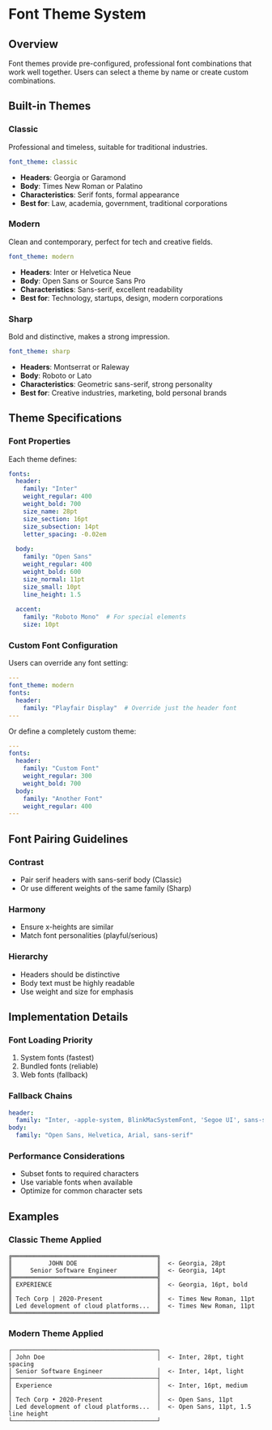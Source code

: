# Font Theme System

## Overview

Font themes provide pre-configured, professional font combinations that work well together. Users can select a theme by name or create custom combinations.

## Built-in Themes

### Classic
Professional and timeless, suitable for traditional industries.

```yaml
font_theme: classic
```

- **Headers**: Georgia or Garamond
- **Body**: Times New Roman or Palatino
- **Characteristics**: Serif fonts, formal appearance
- **Best for**: Law, academia, government, traditional corporations

### Modern
Clean and contemporary, perfect for tech and creative fields.

```yaml
font_theme: modern
```

- **Headers**: Inter or Helvetica Neue
- **Body**: Open Sans or Source Sans Pro
- **Characteristics**: Sans-serif, excellent readability
- **Best for**: Technology, startups, design, modern corporations

### Sharp
Bold and distinctive, makes a strong impression.

```yaml
font_theme: sharp
```

- **Headers**: Montserrat or Raleway
- **Body**: Roboto or Lato
- **Characteristics**: Geometric sans-serif, strong personality
- **Best for**: Creative industries, marketing, bold personal brands

## Theme Specifications

### Font Properties

Each theme defines:

```yaml
fonts:
  header:
    family: "Inter"
    weight_regular: 400
    weight_bold: 700
    size_name: 28pt
    size_section: 16pt
    size_subsection: 14pt
    letter_spacing: -0.02em
    
  body:
    family: "Open Sans"
    weight_regular: 400
    weight_bold: 600
    size_normal: 11pt
    size_small: 10pt
    line_height: 1.5
    
  accent:
    family: "Roboto Mono"  # For special elements
    size: 10pt
```

### Custom Font Configuration

Users can override any font setting:

```yaml
---
font_theme: modern
fonts:
  header:
    family: "Playfair Display"  # Override just the header font
---
```

Or define a completely custom theme:

```yaml
---
fonts:
  header:
    family: "Custom Font"
    weight_regular: 300
    weight_bold: 700
  body:
    family: "Another Font"
    weight_regular: 400
---
```

## Font Pairing Guidelines

### Contrast
- Pair serif headers with sans-serif body (Classic)
- Or use different weights of the same family (Sharp)

### Harmony
- Ensure x-heights are similar
- Match font personalities (playful/serious)

### Hierarchy
- Headers should be distinctive
- Body text must be highly readable
- Use weight and size for emphasis

## Implementation Details

### Font Loading Priority
1. System fonts (fastest)
2. Bundled fonts (reliable)
3. Web fonts (fallback)

### Fallback Chains
```yaml
header:
  family: "Inter, -apple-system, BlinkMacSystemFont, 'Segoe UI', sans-serif"
body:
  family: "Open Sans, Helvetica, Arial, sans-serif"
```

### Performance Considerations
- Subset fonts to required characters
- Use variable fonts when available
- Optimize for common character sets

## Examples

### Classic Theme Applied
```
╔════════════════════════════════════════╗
║          JOHN DOE                      ║  <- Georgia, 28pt
║     Senior Software Engineer           ║  <- Georgia, 14pt
╠════════════════════════════════════════╣
║ EXPERIENCE                             ║  <- Georgia, 16pt, bold
║                                        ║
║ Tech Corp | 2020-Present               ║  <- Times New Roman, 11pt
║ Led development of cloud platforms...  ║  <- Times New Roman, 11pt
╚════════════════════════════════════════╝
```

### Modern Theme Applied
```
┌────────────────────────────────────────┐
│ John Doe                               │  <- Inter, 28pt, tight spacing
│ Senior Software Engineer               │  <- Inter, 14pt, light
├────────────────────────────────────────┤
│ Experience                             │  <- Inter, 16pt, medium
│                                        │
│ Tech Corp • 2020-Present               │  <- Open Sans, 11pt
│ Led development of cloud platforms...  │  <- Open Sans, 11pt, 1.5 line height
└────────────────────────────────────────┘
```